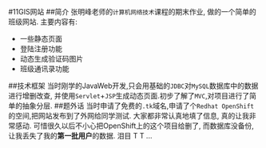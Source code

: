 #11GIS网站
##简介
张明峰老师的`计算机网络技术`课程的期末作业, 做的一个简单的班级网站. 主要内容有:

* 一些静态页面
* 登陆注册功能
* 动态生成验证码图片
* 班级通讯录功能

##技术框架
当时刚学的JavaWeb开发,只会用基础的`JDBC`对`MySQL`数据库中的数据进行增删改查, 并使用`Servlet`+`JSP`生成动态页面.初步了解了`MVC`,对项目进行了简单的抽象分层.
##题外话
当时申请了免费的`.tk`域名,申请了个`Redhat OpenShift`的空间,把网站发布到了外网给同学测试. 大家都非常认真地填了信息, 真的让我非常感动. 可惜很久以后不小心把OpenShift上的这个项目给删了, 而数据库没备份, 让我丢失了我的**第一批用户**的数据. 泪目 T T ...